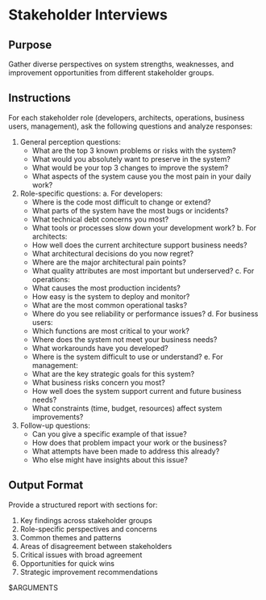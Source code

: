 # Stakeholder Interviews

## Purpose
Gather diverse perspectives on system strengths, weaknesses, and improvement opportunities from different stakeholder groups.

## Instructions
For each stakeholder role (developers, architects, operations, business users, management), ask the following questions and analyze responses:

1. General perception questions:
   - What are the top 3 known problems or risks with the system?
   - What would you absolutely want to preserve in the system?
   - What would be your top 3 changes to improve the system?
   - What aspects of the system cause you the most pain in your daily work?
2. Role-specific questions:
   a. For developers:
   - Where is the code most difficult to change or extend?
   - What parts of the system have the most bugs or incidents?
   - What technical debt concerns you most?
   - What tools or processes slow down your development work?
   b. For architects:
   - How well does the current architecture support business needs?
   - What architectural decisions do you now regret?
   - Where are the major architectural pain points?
   - What quality attributes are most important but underserved?
   c. For operations:
   - What causes the most production incidents?
   - How easy is the system to deploy and monitor?
   - What are the most common operational tasks?
   - Where do you see reliability or performance issues?
   d. For business users:
   - Which functions are most critical to your work?
   - Where does the system not meet your business needs?
   - What workarounds have you developed?
   - Where is the system difficult to use or understand?
   e. For management:
   - What are the key strategic goals for this system?
   - What business risks concern you most?
   - How well does the system support current and future business needs?
   - What constraints (time, budget, resources) affect system improvements?
3. Follow-up questions:
   - Can you give a specific example of that issue?
   - How does that problem impact your work or the business?
   - What attempts have been made to address this already?
   - Who else might have insights about this issue?

## Output Format
Provide a structured report with sections for:

1. Key findings across stakeholder groups
2. Role-specific perspectives and concerns
3. Common themes and patterns
4. Areas of disagreement between stakeholders
5. Critical issues with broad agreement
6. Opportunities for quick wins
7. Strategic improvement recommendations

$ARGUMENTS
